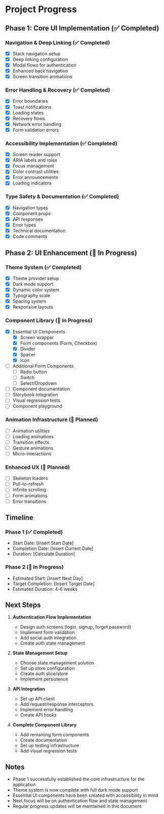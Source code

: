 # Project Progress

## Phase 1: Core UI Implementation (✅ Completed)

### Navigation & Deep Linking (✅ Completed)
- [x] Stack navigation setup
- [x] Deep linking configuration
- [x] Modal flows for authentication
- [x] Enhanced back navigation
- [x] Screen transition animations

### Error Handling & Recovery (✅ Completed)
- [x] Error boundaries
- [x] Toast notifications
- [x] Loading states
- [x] Recovery flows
- [x] Network error handling
- [x] Form validation errors

### Accessibility Implementation (✅ Completed)
- [x] Screen reader support
- [x] ARIA labels and roles
- [x] Focus management
- [x] Color contrast utilities
- [x] Error announcements
- [x] Loading indicators

### Type Safety & Documentation (✅ Completed)
- [x] Navigation types
- [x] Component props
- [x] API responses
- [x] Error types
- [x] Technical documentation
- [x] Code comments

## Phase 2: UI Enhancement (🚧 In Progress)

### Theme System (✅ Completed)
- [x] Theme provider setup
- [x] Dark mode support
- [x] Dynamic color system
- [x] Typography scale
- [x] Spacing system
- [x] Responsive layouts

### Component Library (🚧 In Progress)
- [x] Essential UI Components
  - [x] Screen wrapper
  - [x] Form components (Form, Checkbox)
  - [x] Divider
  - [x] Spacer
  - [x] Icon
- [ ] Additional Form Components
  - [ ] Radio button
  - [ ] Switch
  - [ ] Select/Dropdown
- [ ] Component documentation
- [ ] Storybook integration
- [ ] Visual regression tests
- [ ] Component playground

### Animation Infrastructure (📅 Planned)
- [ ] Animation utilities
- [ ] Loading animations
- [ ] Transition effects
- [ ] Gesture animations
- [ ] Micro-interactions

### Enhanced UX (📅 Planned)
- [ ] Skeleton loaders
- [ ] Pull-to-refresh
- [ ] Infinite scrolling
- [ ] Form animations
- [ ] Error transitions

## Timeline

### Phase 1 (✅ Completed)
- Start Date: [Insert Start Date]
- Completion Date: [Insert Current Date]
- Duration: [Calculate Duration]

### Phase 2 (🚧 In Progress)
- Estimated Start: [Insert Next Day]
- Target Completion: [Insert Target Date]
- Estimated Duration: 4-6 weeks

## Next Steps

1. **Authentication Flow Implementation**
   - Design auth screens (login, signup, forgot password)
   - Implement form validation
   - Add social auth integration
   - Create auth state management

2. **State Management Setup**
   - Choose state management solution
   - Set up store configuration
   - Create auth slice/store
   - Implement persistence

3. **API Integration**
   - Set up API client
   - Add request/response interceptors
   - Implement error handling
   - Create API hooks

4. **Complete Component Library**
   - Add remaining form components
   - Create documentation
   - Set up testing infrastructure
   - Add visual regression tests

## Notes

- Phase 1 successfully established the core infrastructure for the application
- Theme system is now complete with full dark mode support
- Essential UI components have been created with accessibility in mind
- Next focus will be on authentication flow and state management
- Regular progress updates will be maintained in this document 